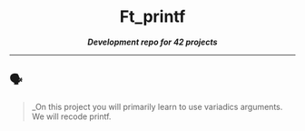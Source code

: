 <h1 align="center">
	Ft_printf
</h1>

<p align="center">
	<b><i>Development repo for 42 projects</i></b><br>

---

## 🗣️

> _On this project you will primarily learn to use variadics arguments. We will recode printf.
